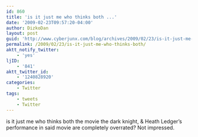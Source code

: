 ```yaml
---
id: 860
title: 'is it just me who thinks both ...'
date: '2009-02-23T09:57:20-04:00'
author: DizkoDan
layout: post
guid: 'http://www.cyberjunx.com/blog/archives/2009/02/23/is-it-just-me-who-thinks-both/'
permalink: /2009/02/23/is-it-just-me-who-thinks-both/
aktt_notify_twitter:
    - 'yes'
ljID:
    - '841'
aktt_twitter_id:
    - '1240828920'
categories:
    - Twitter
tags:
    - tweets
    - Twitter
---
```


is it just me who thinks both the movie the dark knight, &amp; Heath Ledger’s performance in said movie are completely overrated? Not impressed.